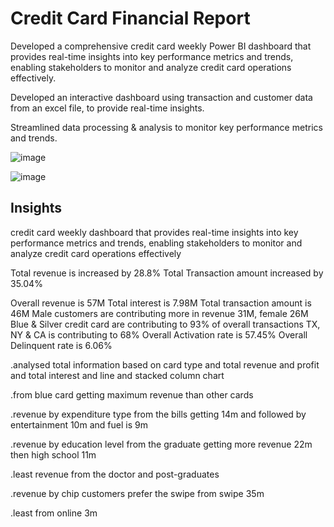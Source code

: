 # Credit Card Financial Report
Developed a comprehensive credit card weekly Power BI dashboard that provides real-time insights into key performance metrics and trends, enabling stakeholders to monitor and analyze credit card operations  effectively.

Developed an interactive dashboard using transaction and customer data from an excel file, to provide real-time insights.

Streamlined data processing & analysis to monitor key performance metrics and trends.

![image](https://github.com/user-attachments/assets/0e20e1eb-bf01-4963-aa58-0e567f32d205)


![image](https://github.com/user-attachments/assets/ed215170-68a4-46b0-bc8f-59c872d9bdc3) 

Insights
----------

credit card weekly dashboard that provides real-time insights into key performance metrics and trends,
enabling stakeholders to monitor and analyze credit card operations effectively

Total revenue is increased by 28.8%
Total Transaction amount increased by 35.04% 

Overall revenue is 57M
Total interest is 7.98M
Total transaction amount is 46M
Male customers are contributing more in revenue 31M, female 26M
Blue & Silver credit card are contributing to 93% of overall transactions
TX, NY & CA is contributing to 68%
Overall Activation rate is 57.45%
Overall Delinquent rate is 6.06%

.analysed total information based on card type and total revenue and profit and total interest and line and stacked column chart 

.from blue card getting maximum revenue than other cards

.revenue by expenditure type from the bills getting 14m and followed by entertainment 10m and fuel is 9m 

.revenue by education level from the graduate getting more revenue 22m then high school 11m 

.least revenue from the doctor and post-graduates 

.revenue by chip customers prefer the swipe from swipe 35m 

.least from online 3m 



